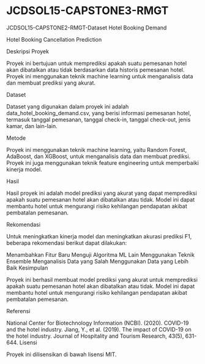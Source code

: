 # JCDSOL15-CAPSTONE3-RMGT
JCDSOL15-CAPSTONE2-RMGT-Dataset Hotel Booking Demand

Hotel Booking Cancellation Prediction

Deskripsi Proyek

Proyek ini bertujuan untuk memprediksi apakah suatu pemesanan hotel akan dibatalkan atau tidak berdasarkan data historis pemesanan hotel. Proyek ini menggunakan teknik machine learning untuk menganalisis data dan membuat prediksi yang akurat.

Dataset

Dataset yang digunakan dalam proyek ini adalah data_hotel_booking_demand.csv, yang berisi informasi pemesanan hotel, termasuk tanggal pemesanan, tanggal check-in, tanggal check-out, jenis kamar, dan lain-lain.

Metode

Proyek ini menggunakan teknik machine learning, yaitu Random Forest, AdaBoost, dan XGBoost, untuk menganalisis data dan membuat prediksi. Proyek ini juga menggunakan teknik feature engineering untuk memperbaiki kinerja model.

Hasil

Hasil proyek ini adalah model prediksi yang akurat yang dapat memprediksi apakah suatu pemesanan hotel akan dibatalkan atau tidak. Model ini dapat membantu hotel untuk mengurangi risiko kehilangan pendapatan akibat pembatalan pemesanan.

Rekomendasi

Untuk meningkatkan kinerja model dan meningkatkan akurasi prediksi F1, beberapa rekomendasi berikut dapat dilakukan:

Menambahkan Fitur Baru
Menguji Algoritma ML Lain
Menggunakan Teknik Ensemble
Menganalisis Data yang Salah
Menggunakan Data yang Lebih Baik
Kesimpulan

Proyek ini berhasil membuat model prediksi yang akurat untuk memprediksi apakah suatu pemesanan hotel akan dibatalkan atau tidak. Model ini dapat membantu hotel untuk mengurangi risiko kehilangan pendapatan akibat pembatalan pemesanan.

Referensi

National Center for Biotechnology Information (NCBI). (2020). COVID-19 and the hotel industry.
Jiang, Y., et al. (2019). The impact of COVID-19 on the hotel industry. Journal of Hospitality and Tourism Research, 43(5), 631-644.
Lisensi

Proyek ini dilisensikan di bawah lisensi MIT.
